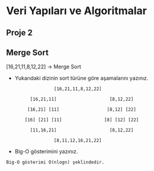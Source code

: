 # Veri Yapıları ve Algoritmalar
## Proje 2 
## Merge Sort

[16,21,11,8,12,22] -> Merge Sort
- Yukarıdaki dizinin sort türüne göre aşamalarını yazınız.

```
                  [16,21,11,8,12,22]

         [16,21,11]                    [8,12,22]

        [16,21] [11]                  [8,12] [22]   

       [16] [21] [11]                [8] [12] [22]

         [11,16,21]                    [8,12,22]

                  [8,11,12,16,21,22]
```
- Big-O gösterimini yazınız.
```
Big-O gösterimi O(nlogn) şeklindedir.
```